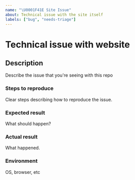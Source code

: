 ```yaml
---
name: "\U0001F41E Site Issue"
about: Technical issue with the site itself
labels: ["bug", "needs-triage"]
---
```


# Technical issue with website

## Description

Describe the issue that you're seeing with this repo

### Steps to reproduce

Clear steps describing how to reproduce the issue.

### Expected result

What should happen?

### Actual result

What happened.

### Environment

OS, browser, etc